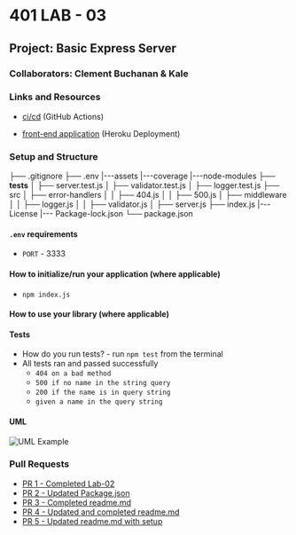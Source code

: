 # 401 LAB - 03

## Project: Basic Express Server

### Collaborators: Clement Buchanan & Kale

### Links and Resources

- [ci/cd](https://github.com/ClementBuchanan/basic-express-server/actions) (GitHub Actions)

- [front-end application](https://basic-express-svr.herokuapp.com/) (Heroku Deployment)

### Setup and Structure

├── .gitignore
├── .env
|---assets
|---coverage
|---node-modules
├── __tests__
│   ├── server.test.js
│   ├── validator.test.js
│   ├── logger.test.js
├── src
│   ├── error-handlers
│   │   ├── 404.js
│   │   ├── 500.js
│   ├── middleware
│   │   ├── logger.js
│   │   ├── validator.js
│   ├── server.js
├── index.js
|---License
|--- Package-lock.json
└── package.json

#### `.env` requirements

- `PORT` - 3333

#### How to initialize/run your application (where applicable)

- `npm index.js`

#### How to use your library (where applicable)

#### Tests

- How do you run tests? - run `npm test` from the terminal
- All tests ran and passed successfully
  - `404 on a bad method`
  - `500 if no name in the string query`
  - `200 if the name is in query string`
  - `given a name in the query string`

#### UML

![UML Example](./assets/uml.jpg)

### Pull Requests

- [PR 1 - Completed Lab-02](https://github.com/ClementBuchanan/basic-express-server/pull/1)
- [PR 2 - Updated Package.json](https://github.com/ClementBuchanan/basic-express-server/pull/2)
- [PR 3 - Completed readme.md](https://github.com/ClementBuchanan/basic-express-server/pull/3)
- [PR 4 - Updated and completed readme.md](https://github.com/ClementBuchanan/basic-express-server/pull/4)
- [PR 5 - Updated readme.md with setup](https://github.com/ClementBuchanan/basic-express-server/pull/5)
